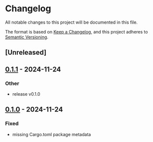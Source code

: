 # Changelog

All notable changes to this project will be documented in this file.

The format is based on [Keep a Changelog](https://keepachangelog.com/en/1.0.0/),
and this project adheres to [Semantic Versioning](https://semver.org/spec/v2.0.0.html).

## [Unreleased]

## [0.1.1](https://github.com/elcoosp/scrpr/compare/v0.1.0...v0.1.1) - 2024-11-24

### Other

- release v0.1.0

## [0.1.0](https://github.com/elcoosp/scrpr/releases/tag/v0.1.0) - 2024-11-24

### Fixed

- missing Cargo.toml package metadata
